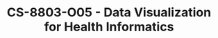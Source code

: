 ---
layout: course
title: CS-8803-O05 - Data Visualization for Health Informatics
aliases: 
course_id: CS-8803-O05
permalink: /CS-8803-O05/
avg_difficulty: 0
avg_rating: 0
avg_workload: 0
type: course_page
---